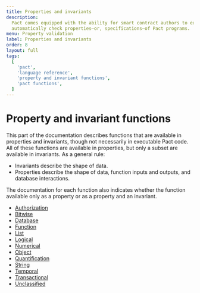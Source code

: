 ```yaml
---
title: Properties and invariants
description:
  Pact comes equipped with the ability for smart contract authors to express and
  automatically check properties—or, specifications—of Pact programs.
menu: Property validation
label: Properties and invariants
order: 8
layout: full
tags:
  [
    'pact',
    'language reference',
    'property and invariant functions',
    'pact functions',
  ]
---
```


# Property and invariant functions

This part of the documentation describes functions that are available in properties and invariants, though not necessarily in executable Pact code. 
All of these functions are available in properties, but only a subset are available in invariants. 
As a general rule:

- Invariants describe the shape of data.
- Properties describe the shape of data, function inputs and outputs, and database interactions. 

The documentation for each function also indicates whether the function available only as a property or as a property and an invariant.

- [Authorization](/reference/property-checking/authorization)
- [Bitwise](/reference/property-checking/bitwise)
- [Database](/reference/property-checking/database)
- [Function](/reference/property-checking/function)
- [List](/reference/property-checking/list)
- [Logical](/reference/property-checking/logical)
- [Numerical](/reference/property-checking/numerical)
- [Object](/reference/property-checking/object)
- [Quantification](/reference/property-checking/quantification)
- [String](/reference/property-checking/string)
- [Temporal](/reference/property-checking/temporal)
- [Transactional](/reference/property-checking/transactional)
- [Unclassified](/reference/property-checking/other)
